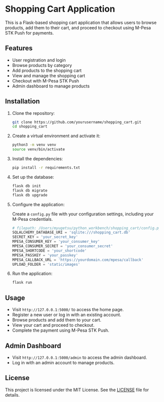 # Shopping Cart Application

This is a Flask-based shopping cart application that allows users to browse products, add them to their cart, and proceed to checkout using M-Pesa STK Push for payments.

## Features

- User registration and login
- Browse products by category
- Add products to the shopping cart
- View and manage the shopping cart
- Checkout with M-Pesa STK Push
- Admin dashboard to manage products

## Installation

1. Clone the repository:

    ```sh
    git clone https://github.com/yourusername/shopping_cart.git
    cd shopping_cart
    ```

2. Create a virtual environment and activate it:

    ```sh
    python3 -m venv venv
    source venv/bin/activate
    ```

3. Install the dependencies:

    ```sh
    pip install -r requirements.txt
    ```

4. Set up the database:

    ```sh
    flask db init
    flask db migrate
    flask db upgrade
    ```

5. Configure the application:

    Create a `config.py` file with your configuration settings, including your M-Pesa credentials.

    ```python
    # filepath: /Users/myugetsu/python_workbench/shopping_cart/config.py
    SQLALCHEMY_DATABASE_URI = 'sqlite:///shopping_cart.db'
    SECRET_KEY = 'your_secret_key'
    MPESA_CONSUMER_KEY = 'your_consumer_key'
    MPESA_CONSUMER_SECRET = 'your_consumer_secret'
    MPESA_SHORTCODE = 'your_shortcode'
    MPESA_PASSKEY = 'your_passkey'
    MPESA_CALLBACK_URL = 'https://yourdomain.com/mpesa/callback'
    UPLOAD_FOLDER = 'static/images'
    ```

6. Run the application:

    ```sh
    flask run
    ```

## Usage

- Visit `http://127.0.0.1:5000/` to access the home page.
- Register a new user or log in with an existing account.
- Browse products and add them to your cart.
- View your cart and proceed to checkout.
- Complete the payment using M-Pesa STK Push.

## Admin Dashboard

- Visit `http://127.0.0.1:5000/admin` to access the admin dashboard.
- Log in with an admin account to manage products.

## License

This project is licensed under the MIT License. See the [LICENSE](LICENSE) file for details.
